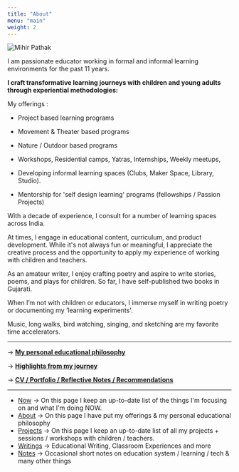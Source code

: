 ```yaml
---
title: "About"
menu: "main"
weight: 2
---
```


![Mihir Pathak](/mp-about.png)

I am passionate educator working in formal and informal learning environments for the past 11 years. 

**I craft transformative learning journeys with children and young adults through experiential methodologies:**

My offerings :

- Project based learning programs
- Movement & Theater based programs
- Nature / Outdoor based programs

- Workshops, Residential camps, Yatras, Internships, Weekly meetups, 
- Developing informal learning spaces (Clubs, Maker Space, Library, Studio).
- Mentorship for 'self design learning' programs (fellowships / Passion Projects)

With a decade of experience, I consult for a number of learning spaces across India.

At times, I engage in educational content, curriculum, and product development. While it's not always fun or meaningful, I appreciate the creative process and the opportunity to apply my experience of working with children and teachers.

As an amateur writer, I enjoy crafting poetry and aspire to write stories, poems, and plays for children. So far, I have self-published two books in Gujarati.

When I’m not with children or educators, I immerse myself in writing poetry or documenting my ’learning experiments'.

Music, long walks, bird watching, singing, and sketching are my favorite time accelerators.


--------

&rarr; **[My personal educational philosophy](/edu-for-me)**

&rarr; **[Highlights from my journey](/highlights)**

&rarr; **[CV / Portfolio / Reflective Notes / Recommendations](/cv)**

-------

- [Now](/now) &rarr; On this page I keep an up-to-date list of the things I'm focusing on and what I'm doing NOW.
- [About](/about-me) &rarr; On this page I have put my offerings & my personal educational philosophy 
- [Projects](/projects) &rarr; On this page I keep an up-to-date list of all my projects + sessions / workshops with children / teachers.
- [Writings](/writings) &rarr; Educational Writing, Classroom Experiences and more
- [Notes](https://learningwala.in/tags/public/) &rarr; Occasional short notes on education system / learning / tech & many other things 

